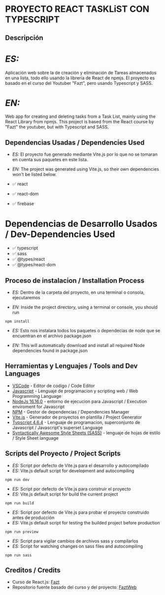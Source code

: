 # PROYECTO REACT TASKLiST CON TYPESCRIPT

## Descripción

# _ES:_

Aplicación web sobre la de creación y eliminación de Tareas almacenados en una lista, todo ello usando la librería de React de npmjs. El proyecto es basado en el curso del Youtuber "Fazt", pero usando Typescript y SASS.

# _EN:_

Web app for creating and deleting tasks from a Task List, mainly using the React Library from npmjs. This project is based from the React course by "Fazt" the youtuber, but with Typescript and SASS.

## Dependencias Usadas / Dependencies Used

- _ES:_ El proyecto fue generado mediante Vite.js por lo que no se tomaran en cuenta sus paquetes en este lista.

- _EN:_ The project was generated using Vite.js, so their own dependencies won't be listed below.

- ✅ react
- ✅ react-dom
- ✅ firebase

# Dependencias de Desarrollo Usados / Dev-Dependencies Used

- ✅ typescript
- ✅ sass
- ✅ @types/react
- ✅ @types/react-dom

## Proceso de instalacion / Installation Process

- _ES:_ Dentro de la carpeta del proyecto, en una terminal o consola, ejecutaremos

- _EN:_ Inside the project directory, using a terminal or console, you should run

```
npm install
```

- _ES:_ Esto nos instalara todos los paquetes o dependecias de node que se encuentran en el archivo package.json

- _EN:_ This will automatically download and install all required Node dependencies found in package.json

## Herramientas y Lenguajes / Tools and Dev Languages

- [VSCode](https://code.visualstudio.com/) - Editor de codigo / Code Editor
- [Javascript](https://developer.mozilla.org/es/docs/Web/JavaScript) - Lenguaje de programacion y scripting web / Web Programming Language
- [NodeJs 16.16.0](https://nodejs.org/es/download/) - entorno de ejecucion para Javascript / Execution enviroment for Javascript
- [NPM](https://www.npmjs.com/) - Gestor de dependencias / Dependencies Manager
- [Vite.js](https://vitejs.dev/) - Generador de proyectos en plantilla / Project Generator
- [Typscript 4.6.4](https://www.typescriptlang.org/) - Lenguaje de programacion, superconjunto de Javascript / Javascript's superset Language
- [Syntactically Awesome Style Sheets (SASS)](https://sass-lang.com/) - lenguaje de hojas de estilo / Style Sheet language

## Scripts del Proyecto / Project Scripts

- _ES:_ Script por defecto de Vite.js para el desarrollo y autocompilado
- _ES:_ Vite.js default script for development and autocompiling

```
npm run dev
```

- _ES:_ Script por defecto de Vite.js para construir el proyecto
- _ES:_ Vite.js default script for build the current project

```
npm run build
```

- _ES:_ Script por defecto de Vite.js para probar el proyecto construido antes de producción
- _ES:_ Vite.js default script for testing the builded project before production

```
npm run preview
```

- _ES:_ Script para vigilar cambios de archivos sass y compilarlos
- _ES:_ Script for watching changes on sass files and autocompiling

```
npm run sass
```

## Creditos / Credits

- Curso de React.js: [Fazt](https://www.youtube.com/watch?v=rLoWMU4L_qE)
- Repositorio fuente basado del curso y del proyecto: [FaztWeb](https://github.com/FaztWeb/react-tasks-example)
